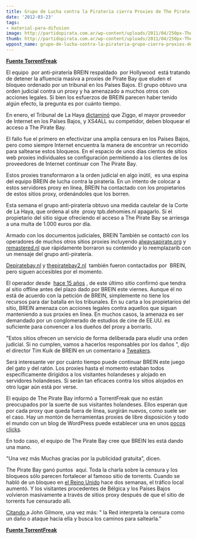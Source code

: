 ```yaml
---
title: Grupo de Lucha contra la Piratería cierra Proxies de The Pirate Bay en Holanda
date: '2012-03-23'
tags:
- material-para-difusion
image: http://partidopirata.com.ar/wp-content/uploads/2011/04/250px-The_Pirate_Bay_logo.svg_.png
thumb: http://partidopirata.com.ar/wp-content/uploads/2011/04/250px-The_Pirate_Bay_logo.svg_-150x150.png
wppost_name: grupo-de-lucha-contra-la-pirateria-grupo-cierra-proxies-de-the-pirate-bay-en-holanda
---
```


<strong><a href="https://torrentfreak.com/anti-piracy-group-shuts-down-pirate-bay-proxies-120322/" target="_blank">Fuente TorrentFreak</a></strong>

El equipo  por anti-piratería BREIN respaldado  por Hollywood  está tratando de detener la afluencia masiva a proxies de Pirate Bay que eluden el bloqueo ordenado por un tribunal en los Países Bajos. El grupo obtuvo una orden judicial contra un proxy y ha amenazado a muchos otros con acciones legales. Si bien los esfuerzos de BREIN parecen haber tenido algún efecto, la pregunta es por cuánto tiempo.

En enero, el Tribunal de La Haya <a href="http://torrentfreak.com/dutch-isps-ordered-to-block-the-pirate-bay-120111/">dictaminó</a> que Ziggo, el mayor proveedor de Internet en los Países Bajos, y XS4ALL su competidor, deben bloquear el acceso a The Pirate Bay.

El fallo fue el primero en efectivizar una amplia censura en los Países Bajos, pero como siempre Internet encuentra la manera de encontrar un recorrido para saltearse estos bloqueos. En el espacio de unos días cientos de sitios web proxies individuales se configuración permitiendo a los clientes de los proveedores de Internet continuar con The Pirate Bay.

Estos proxies transformaron a la orden judicial en algo inútil,  es una espina del equipo BREIN de lucha contra la piratería. En un intento de colocar a estos servidores proxy en línea, BREIN ha contactado con los propietarios de estos sitios proxy, ordenándoles que los borren.

Esta semana el grupo anti-piratería obtuvo una medida cautelar de la Corte de La Haya, que ordena al site  proxy tpb.dehomies.nl apagarlo. Si el propietario del sitio sigue ofreciendo el acceso a The Pirate Bay se arriesga a una multa de 1.000 euros por día.

Armado con los documentos judiciales, BREIN También se contactó con los operadores de muchos otros sitios proxies incluyendo <a href="http://alwaysapirate.org/">alwaysapirate.org</a> y <a href="http://remastered.nl/">remastered.nl</a> que rápidamente borraron su contenido y lo reemplazarib con un mensaje del grupo anti-piratería.

<a href="http://depiratebay.nl/">Depiratebay.nl</a> y <a href="http://thepiratebay2.nl/">thepiratebay2.nl</a>  también fueron contactados por  BREIN, pero siguen accesibles por el momento.

El operador desde  <a href="http://www.powned.tv/nieuws/tech/2012/03/stichting_brein_richt_pijlen_o.html">hace 15 años</a> , de este último sitio confirmó que tendra al sitio offline antes del plazo dado por BREIN este viernes. Aunque él no está de acuerdo con la petición de BREIN, simplemente no tiene los recursos para dar batalla en los tribunales.
En su carta a los propietarios del sitio, BREIN amenaza con acciones legales contra aquellos que siguan manteniendo a sus proxies en línea. En muchos casos, la amenaza es ser demandado por un conglomerado de estudios de cine de EE.UU. es suficiente para convencer a los dueños del proxy a borrarlo.

"Estos sitios ofrecen un servicio de forma deliberada para eludir una orden judicial. Si no cumplen, vamos a hacerlos responsables por los daños ", dijo el director Tim Kuik de BREIN en un comentario a <a href="http://tweakers.net/nieuws/80830/stichting-brein-sommeert-pirate-bay-proxys-omzeiling-te-staken.html">Tweakers</a>.

Será interesante ver por cuánto tiempo puede continuar BREIN este juego del gato y del ratón. Los proxies hasta el momento estaban todos específicamente dirigidos a los visitantes holandeses y alojado en servidores holandeses. Si serán tan eficaces contra los sitios alojados en otro lugar aún está por verse.

El equipo de The Pirate Bay informó a TorrentFreak que no están preocupados por la suerte de sus visitantes holandeses. Ellos esperan que por cada proxy que queda fuera de línea, surgirán nuevos, como suele ser el caso. Hay un montón de herramientas proxies de libre disposición y todo el mundo con un blog de WordPress puede establecer una en unos <a href="http://torrentfreak.com/wordpress-plugin-unblocks-censored-sites-including-the-pirate-bay-120126/">pocos clicks</a>.

En todo caso, el equipo de The Pirate Bay cree que BREIN les está dando una mano.

"Una vez más Muchas gracias por la publicidad gratuita", dicen.

The Pirate Bay ganó puntos  aquí. Toda la charla sobre la censura y los bloqueos sólo parecen fortalecer al famoso sitio de torrents. Cuando se habló de un bloqueo en <a href="http://torrentfreak.com/the-pirate-bay-faces-uk-isp-block-after-high-court-ruling-120220/">el Reino Unido</a> hace dos semanas, el tráfico local aumentó. Y los visitantes procedentes de Bélgica y los Países Bajos volvieron masivamente a través de sitios proxy después de que el sitio de torrents fue censurado allí.

<a href="http://en.wikiquote.org/wiki/John_Gilmore">Citando </a>a John Gilmore, una vez más: " la Red interpreta la censura como un daño o ataque hacia ella y busca los caminos para saltearla."

<strong><a href="https://torrentfreak.com/anti-piracy-group-shuts-down-pirate-bay-proxies-120322/" target="_blank">Fuente TorrentFreak</a></strong>
